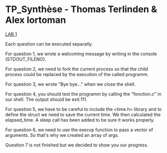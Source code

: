 # TP_Synthèse - Thomas Terlinden & Alex Iortoman
[LAB 1](EnseaSH.pdf)

Each question can be executed separatly. 

For question 1, we wrote a welcoming message by writing in the console (STDOUT_FILENO). 

For question 2, we need to fork the current process so that the child process could be replaced by the execution of the called programm. 

For question 3, we wrote "Bye bye..." when we close the shell.

For question 4, you should test the programm by calling the "fonction.c" in our shell. The output should be exit:111.

For question 5, we have to be careful to include the <time.h> library and to define the struct we need to save the current time. We then calculated the elapsed_time. A sleep call has been added to be sure it works properly. 

For question 6, we need to use the execvp function to pass a vector of arguments. So that's why we created an array of args. 

Question 7 is not finished but we decided to show you our progress. 
